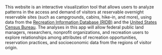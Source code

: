 This website is an interactive visualization tool that allows users to
analyze patterns in the access and demand of visitors at reservable
overnight reservable sites (such as campgrounds, cabins, hike-in, and
more), using data from the [Recreation Information Database
(RIDB)](https://ridb.recreation.gov/landing) and the [United States
Census Bureau](https://data.census.gov/cedsci/table?q=United%20States).
The analyses in this app will allow federal public land managers,
researchers, nonprofit organizations, and recreation users to explore
relationships among attributes of recreation opportunities, reservation
practices, and socioeconomic data from the regions of visitor origin.